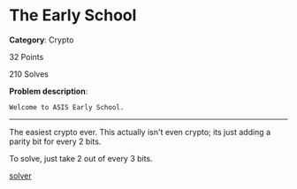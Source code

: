 # The Early School 
**Category**: Crypto

32 Points

210 Solves

**Problem description**:
```
Welcome to ASIS Early School.
```
---

The easiest crypto ever. This actually isn't even crypto; its just adding a parity bit for every 2 bits.

To solve, just take 2 out of every 3 bits.

[solver](aaaaaaaa.py)
